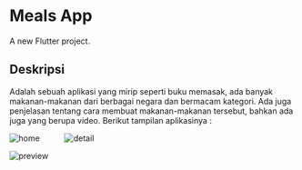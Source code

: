# Meals App

A new Flutter project.

## Deskripsi

Adalah sebuah aplikasi yang mirip seperti buku memasak, ada banyak makanan-makanan dari berbagai negara dan bermacam kategori. Ada juga penjelasan tentang cara membuat makanan-makanan tersebut, bahkan ada juga yang berupa video. Berikut tampilan aplikasinya :

![home](https://user-images.githubusercontent.com/54944887/85955374-57636f00-b9a8-11ea-8b32-5d36f0783398.jpg)
&nbsp; &nbsp; &nbsp; &nbsp; &nbsp; 
![detail](https://user-images.githubusercontent.com/54944887/85955376-59c5c900-b9a8-11ea-9e9f-9dda1a671d08.jpg)

![preview](https://user-images.githubusercontent.com/54944887/85955377-5af6f600-b9a8-11ea-9835-5eaacf3b69e9.gif)
